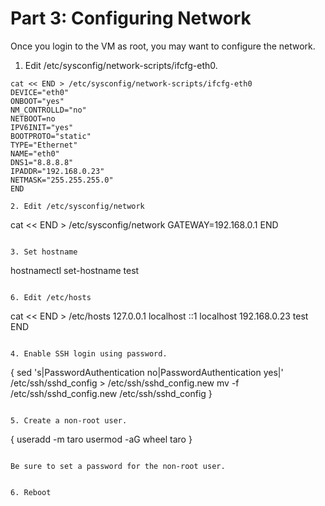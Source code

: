# Part 3: Configuring Network

Once you login to the VM as root, you may want to configure the network.


1. Edit /etc/sysconfig/network-scripts/ifcfg-eth0.

```
cat << END > /etc/sysconfig/network-scripts/ifcfg-eth0
DEVICE="eth0"
ONBOOT="yes"
NM_CONTROLLD="no"
NETBOOT=no
IPV6INIT="yes"
BOOTPROTO="static"
TYPE="Ethernet"
NAME="eth0"
DNS1="8.8.8.8"
IPADDR="192.168.0.23"
NETMASK="255.255.255.0"
END

2. Edit /etc/sysconfig/network

```
cat << END > /etc/sysconfig/network
GATEWAY=192.168.0.1
END
```

3. Set hostname

```
hostnamectl set-hostname test
```

6. Edit /etc/hosts

```
cat << END > /etc/hosts
127.0.0.1	localhost
::1		localhost
192.168.0.23	test
END
```

4. Enable SSH login using password.

```
{
sed 's|PasswordAuthentication no|PasswordAuthentication yes|' /etc/ssh/sshd_config > /etc/ssh/sshd_config.new
mv -f /etc/ssh/sshd_config.new /etc/ssh/sshd_config
}
```

5. Create a non-root user.

```
{
useradd -m taro
usermod -aG wheel taro
}
```

Be sure to set a password for the non-root user.


6. Reboot